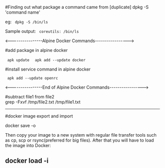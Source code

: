 #Finding out what package a command came from [duplicate]
 dpkg -S 'command name'
 
eg: <code> dpkg -S /bin/ls </code>

Sample output:
  <code> coreutils: /bin/ls </code>


<----------------Alpine Docker Commands----------------->

#add package in alpine docker

<code> apk update </code>
<code> apk add --update docker </code> 

#install service command in alpine docker

<code> apk add --update  openrc </code>

<----------------End of Alpine Docker Commands----------------->



#subtract file1 from file2  
grep -Fxvf /tmp/file2.txt /tmp/file1.txt

--------------------------------------------
#docker image export and import

docker save -o <path for generated tar file> <image name>

Then copy your image to a new system with regular file transfer tools such as cp, scp or rsync(preferred for big files). After that you will have to load the image into Docker:

docker load -i <path to image tar file>
-------------------------------------------
